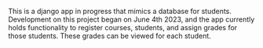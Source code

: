 This is a django app in progress that mimics a database for students. Development on this project began on June 4th 2023, and the app currently holds functionality to register courses, students, and assign grades for those students. These grades can be viewed for each student.
